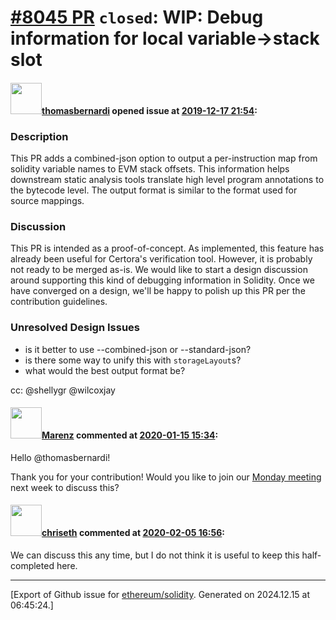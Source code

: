 # [\#8045 PR](https://github.com/ethereum/solidity/pull/8045) `closed`: WIP: Debug information for local variable->stack slot

#### <img src="https://avatars.githubusercontent.com/u/25710654?u=ed58383d44cf7ca2dd5926cbdf3501c2831f725c&v=4" width="50">[thomasbernardi](https://github.com/thomasbernardi) opened issue at [2019-12-17 21:54](https://github.com/ethereum/solidity/pull/8045):

### Description

This PR adds a combined-json option to output a per-instruction map from solidity variable names to EVM stack offsets. This information helps downstream static analysis tools translate high level program annotations to the bytecode level. The output format is similar to the format used for source mappings.

### Discussion

This PR is intended as a proof-of-concept. As implemented, this feature has already been useful for Certora's verification tool. However, it is probably not ready to be merged as-is. We would like to start a design discussion around supporting this kind of debugging information in Solidity. Once we have converged on a design, we'll be happy to polish up this PR per the contribution guidelines.

### Unresolved Design Issues

- is it better to use --combined-json or --standard-json?
- is there some way to unify this with `storageLayout`s?
- what would the best output format be?

cc:
@shellygr @wilcoxjay

#### <img src="https://avatars.githubusercontent.com/u/424752?u=2d50de05ec528b9b84f8b905a56e90669b0f8927&v=4" width="50">[Marenz](https://github.com/Marenz) commented at [2020-01-15 15:34](https://github.com/ethereum/solidity/pull/8045#issuecomment-574714578):

Hello @thomasbernardi! 

Thank you for your contribution!
Would you like to join our [Monday meeting](https://solidity.readthedocs.io/en/latest/contributing.html#team-calls) next week to discuss this?

#### <img src="https://avatars.githubusercontent.com/u/9073706?v=4" width="50">[chriseth](https://github.com/chriseth) commented at [2020-02-05 16:56](https://github.com/ethereum/solidity/pull/8045#issuecomment-582505363):

We can discuss this any time, but I do not think it is useful to keep this half-completed here.


-------------------------------------------------------------------------------



[Export of Github issue for [ethereum/solidity](https://github.com/ethereum/solidity). Generated on 2024.12.15 at 06:45:24.]
